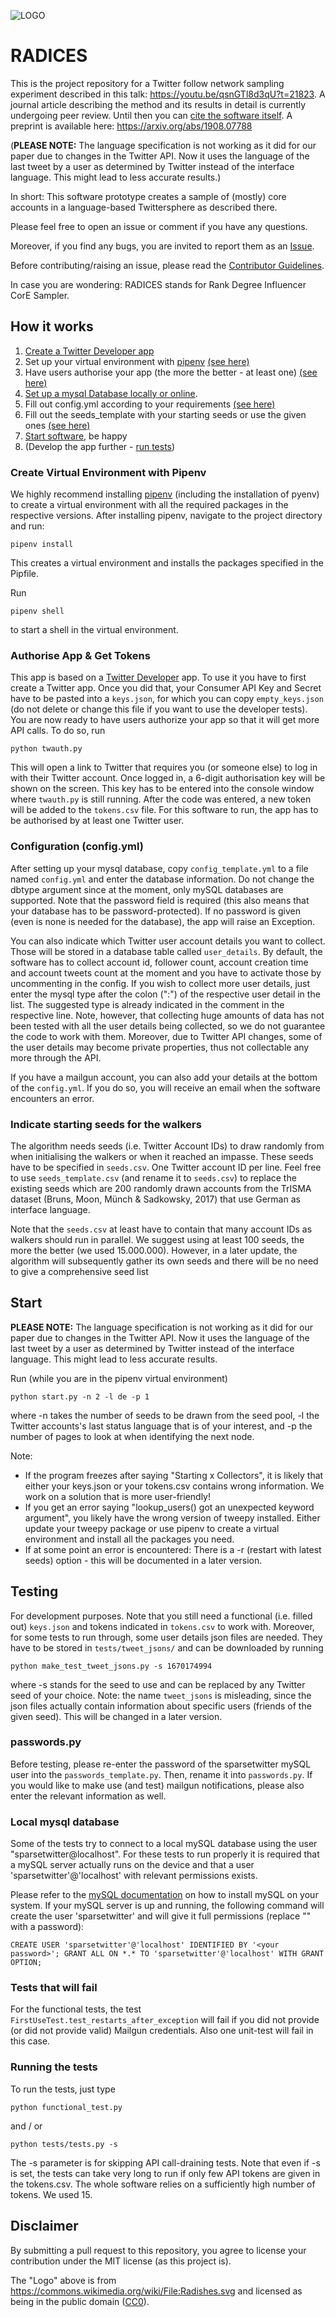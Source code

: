 ![LOGO](https://upload.wikimedia.org/wikipedia/commons/thumb/4/48/Radishes.svg/173px-Radishes.svg.png)

# RADICES

This is the project repository for a Twitter follow network sampling experiment described in this talk: https://youtu.be/qsnGTl8d3qU?t=21823. A journal article describing the method and its results in detail is currently undergoing peer review. Until then you can [cite the software itself](https://doi.org/10.6084/m9.figshare.8864777). A preprint is available here: https://arxiv.org/abs/1908.07788

(**PLEASE NOTE:** The language specification is not working as it did for our paper due to changes in the Twitter API. Now it uses the language of the last tweet by a user as determined by Twitter instead of the interface language. This might lead to less accurate results.)

In short: This software prototype creates a sample of (mostly) core accounts in a language-based Twittersphere as described there.

Please feel free to open an issue or comment if you have any questions.

Moreover, if you find any bugs, you are invited to report them as an [Issue](https://github.com/FlxVctr/SparseTwitter/issues).

Before contributing/raising an issue, please read the [Contributor Guidelines](CONTRIBUTING.md).

In case you are wondering: RADICES stands for Rank Degree Influencer CorE Sampler.

## How it works
1. [Create a Twitter Developer app](https://developer.twitter.com/en/docs/basics/getting-started)
2. Set up your virtual environment with [pipenv](https://pipenv.readthedocs.io/en/latest/) [(see here)](#Create-Virtual-Environment-with-Pipenv)
3. Have users authorise your app (the more the better - at least one) [(see here)](#authorise-app--get-tokens)
4. [Set up a mysql Database locally or online](https://dev.mysql.com/doc/mysql-getting-started/en/).
5. Fill out config.yml according to your requirements [(see here)](#configuration-configyml)
6. Fill out the seeds_template with your starting seeds or use the given ones [(see here)](#Indicate-starting-seeds-for-the-walkers)
7. [Start software](#Start), be happy
8. (Develop the app further - [run tests](#Testing))

### Create Virtual Environment with Pipenv
We highly recommend installing [pipenv](https://pipenv.readthedocs.io/en/latest) (including the installation of pyenv) to create a virtual environment with all the required packages in the respective versions.
After installing pipenv, navigate to the project directory and run:

```
pipenv install
```
This creates a virtual environment and installs the packages specified in the Pipfile.

Run
```
pipenv shell
```
to start a shell in the virtual environment.

### Authorise App & Get Tokens
This app is based on a [Twitter Developer](https://developer.twitter.com/) app. To use it you have to first create a Twitter app.
Once you did that, your Consumer API Key and Secret have to be pasted into a `keys.json`, for which you can copy `empty_keys.json` (do not delete or change this file if you want to use the developer tests).
You are now ready to have users authorize your app so that it will get more API calls. To do so, run
```
python twauth.py
```
This will open a link to Twitter that requires you (or someone else) to log in with their Twitter account. Once logged in, a 6-digit authorisation key will be shown on the screen. This key has to be entered into the console window where `twauth.py` is still running. After the code was entered, a new token will be added to the `tokens.csv` file. For this software to run, the app has to be authorised by at least one Twitter user.

### Configuration (config.yml)
After setting up your mysql database, copy `config_template.yml` to a file named `config.yml` and enter the database information. Do not change the dbtype argument since at the moment, only mySQL databases are supported.
Note that the password field is required (this also means that your database has to be password-protected). If no password is given (even is none is needed for the database), the app will raise an Exception.

You can also indicate which Twitter user account details you want to collect. Those will be stored in a database table called `user_details`. By default, the software has to collect account id, follower count, account creation time and account tweets count at the moment and you have to activate those by uncommenting in the config. If you wish to collect more user details, just enter the mysql type after the colon (":") of the respective user detail in the list. The suggested type is already indicated in the comment in the respective line. Note, however, that collecting huge amounts of data has not been tested with all the user details being collected, so we do not guarantee the code to work with them. Moreover, due to Twitter API changes, some of the user details may become private properties, thus not collectable any more through the API.

If you have a mailgun account, you can also add your details at the bottom of the `config.yml`. If you do so, you will receive an email when the software encounters an error.

### Indicate starting seeds for the walkers
The algorithm needs seeds (i.e. Twitter Account IDs) to draw randomly from when initialising the walkers or when it reached an impasse. These seeds have to be specified in `seeds.csv`. One Twitter account ID per line. Feel free to use `seeds_template.csv` (and rename it to `seeds.csv`) to replace the existing seeds which are 200 randomly drawn accounts from the TrISMA dataset (Bruns, Moon, Münch & Sadkowsky, 2017) that use German as interface language.

Note that the `seeds.csv` at least have to contain that many account IDs as walkers should run in parallel. We suggest using at least 100 seeds, the more the better (we used 15.000.000). However, in a later update, the algorithm will subsequently gather its own seeds and there will be no need to give a comprehensive seed list

## Start

**PLEASE NOTE:** The language specification is not working as it did for our paper due to changes in the Twitter API. Now it uses the language of the last tweet by a user as determined by Twitter instead of the interface language. This might lead to less accurate results.

Run (while you are in the pipenv virtual environment)
```
python start.py -n 2 -l de -p 1
```
where -n takes the number of seeds to be drawn from the seed pool, -l the Twitter accounts's last status language that is of your interest, and -p the number of pages to look at when identifying the next node.

Note:
- If the program freezes after saying "Starting x Collectors", it is likely that either your keys.json or your tokens.csv contains wrong information. We work on a solution that is more user-friendly!
- If you get an error saying "lookup_users() got an unexpected keyword argument", you likely have the wrong version of tweepy installed. Either update your tweepy package or use pipenv to create a virtual environment and install all the packages you need.
- If at some point an error is encountered: There is a -r (restart with latest seeds) option - this will be documented in a later version.


## Testing

For development purposes. Note that you still need a functional (i.e. filled out) `keys.json` and tokens indicated in `tokens.csv` to work with.
Moreover, for some tests to run through, some user details json files are needed. They have to be stored in `tests/tweet_jsons/` and can be downloaded by running
```
python make_test_tweet_jsons.py -s 1670174994
```
where -s stands for the seed to use and can be replaced by any Twitter seed of your choice.
Note: the name `tweet_jsons` is misleading, since the json files actually contain information about specific users (friends of the given seed). This will be changed in a later version.

### passwords.py
Before testing, please re-enter the password of the sparsetwitter mySQL user into the `passwords_template.py`. Then, rename it into `passwords.py`. If you would like to make use (and test) mailgun notifications, please also enter the relevant information as well.

### Local mysql database
Some of the tests try to connect to a local mySQL database using the user "sparsetwitter@localhost". For these tests to run properly it is required that a mySQL server actually runs on the device and that a user 'sparsetwitter'@'localhost' with relevant permissions exists.

Please refer to the [mySQL documentation](https://dev.mysql.com/doc/mysql-installation-excerpt/5.5/en/installing.html) on how to install mySQL on your system. If your mySQL server is up and running, the following command will create the user 'sparsetwitter' and will give it full permissions (replace "<your password>" with a password):

```
CREATE USER 'sparsetwitter'@'localhost' IDENTIFIED BY '<your password>'; GRANT ALL ON *.* TO 'sparsetwitter'@'localhost' WITH GRANT OPTION;
```

### Tests that will fail
For the functional tests, the test `FirstUseTest.test_restarts_after_exception` will fail if you did not provide (or did not provide valid) Mailgun credentials. Also one unit-test will fail in this case.

### Running the tests
To run the tests, just type

```
python functional_test.py
```

and / or

```
python tests/tests.py -s
```
The -s parameter is for skipping API call-draining tests. Note that even if -s is set, the tests can take very long to run if only few API tokens are given in the tokens.csv. The whole software relies on a sufficiently high number of tokens. We used 15.

## Disclaimer
By submitting a pull request to this repository, you agree to license your contribution under the MIT license (as this project is).

The "Logo" above is from https://commons.wikimedia.org/wiki/File:Radishes.svg and licensed as being in the public domain ([CC0](https://creativecommons.org/publicdomain/zero/1.0/deed.en)).

